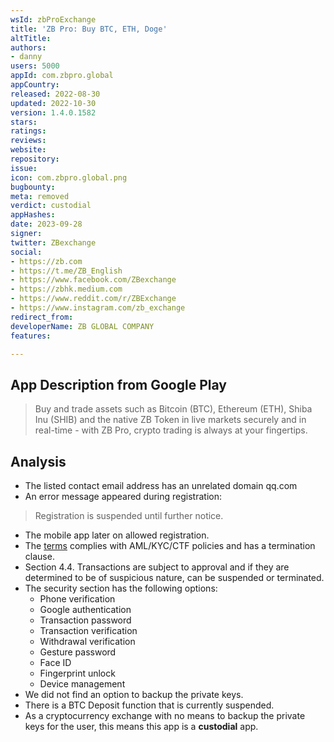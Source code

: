 ```yaml
---
wsId: zbProExchange
title: 'ZB Pro: Buy BTC, ETH, Doge'
altTitle: 
authors:
- danny
users: 5000
appId: com.zbpro.global
appCountry: 
released: 2022-08-30
updated: 2022-10-30
version: 1.4.0.1582
stars: 
ratings: 
reviews: 
website: 
repository: 
issue: 
icon: com.zbpro.global.png
bugbounty: 
meta: removed
verdict: custodial
appHashes: 
date: 2023-09-28
signer: 
twitter: ZBexchange
social:
- https://zb.com
- https://t.me/ZB_English
- https://www.facebook.com/ZBexchange
- https://zbhk.medium.com
- https://www.reddit.com/r/ZBExchange
- https://www.instagram.com/zb_exchange
redirect_from: 
developerName: ZB GLOBAL COMPANY
features: 

---
```


## App Description from Google Play

> Buy and trade assets such as Bitcoin (BTC), Ethereum (ETH), Shiba Inu (SHIB) and the native ZB Token in live markets securely and in real-time - with ZB Pro, crypto trading is always at your fingertips.

## Analysis

- The listed contact email address has an unrelated domain qq.com
- An error message appeared during registration:

> Registration is suspended until further notice.

- The mobile app later on allowed registration.
- The [terms](https://www.zb.com/help/service/3) complies with AML/KYC/CTF policies and has a termination clause.
- Section 4.4. Transactions are subject to approval and if they are determined to be of suspicious nature, can be suspended or terminated.
- The security section has the following options:
  - Phone verification
  - Google authentication
  - Transaction password
  - Transaction verification
  - Withdrawal verification
  - Gesture password
  - Face ID
  - Fingerprint unlock
  - Device management
- We did not find an option to backup the private keys.
- There is a BTC Deposit function that is currently suspended.
- As a cryptocurrency exchange with no means to backup the private keys for the user, this means this app is a **custodial** app.
